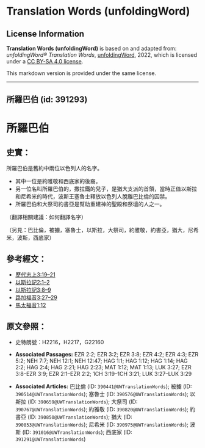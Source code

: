 # Translation Words (unfoldingWord)

## License Information

**Translation Words (unfoldingWord)** is based on and adapted from: _unfoldingWord® Translation Words_, [unfoldingWord](https://unfoldingword.org/utw), 2022, which is licensed under a [CC BY-SA 4.0 license](https://creativecommons.org/licenses/by-sa/4.0/legalcode.en).

This markdown version is provided under the same license.



--------------------------------

## 所羅巴伯 (id: 391293)

所羅巴伯
====

史實：
---

所羅巴伯是舊約中兩位以色列人的名字。

* 其中一位是約雅敬和西底家的後裔。
* 另一位名叫所羅巴伯的，撒拉鐵的兒子，是猶大支派的首領，當時正值以斯拉和尼希米的時代，波斯王塞魯士釋放以色列人脫離巴比倫的囚禁。
* 所羅巴伯和大祭司約書亞是幫助重建神的聖殿和祭壇的人之一。

（翻譯相關建議：如何翻譯名字）

（另見：巴比倫，被擄，塞魯士，以斯拉，大祭司，約雅敬，約書亞，猶大，尼希米，波斯，西底家）

參考經文：
-----

* [歷代志上3:19–21](https://ref.ly/1Chr3:19-1Chr3:21)
* [以斯拉記2:1–2](https://ref.ly/Ezra2:1-Ezra2:2)
* [以斯拉記3:8–9](https://ref.ly/Ezra3:8-Ezra3:9)
* [路加福音3:27–29](https://ref.ly/Luke3:27-Luke3:29)
* [馬太福音1:12](https://ref.ly/Matt1:12)

原文參照：
-----

* 史特朗號：H2216，H2217，G22160

* **Associated Passages:** EZR 2:2; EZR 3:2; EZR 3:8; EZR 4:2; EZR 4:3; EZR 5:2; NEH 7:7; NEH 12:1; NEH 12:47; HAG 1:1; HAG 1:12; HAG 1:14; HAG 2:2; HAG 2:4; HAG 2:21; HAG 2:23; MAT 1:12; MAT 1:13; LUK 3:27; EZR 3:8–EZR 3:9; EZR 2:1–EZR 2:2; 1CH 3:19–1CH 3:21; LUK 3:27–LUK 3:29
* **Associated Articles:** 巴比倫 (ID: `390441@UWTranslationWords`); 被擄 (ID: `390514@UWTranslationWords`); 塞魯士 (ID: `390576@UWTranslationWords`); 以斯拉 (ID: `390659@UWTranslationWords`); 大祭司 (ID: `390767@UWTranslationWords`); 約雅敬 (ID: `390820@UWTranslationWords`); 約書亞 (ID: `390850@UWTranslationWords`); 猶大 (ID: `390853@UWTranslationWords`); 尼希米 (ID: `390975@UWTranslationWords`); 波斯 (ID: `391016@UWTranslationWords`); 西底家 (ID: `391291@UWTranslationWords`)

